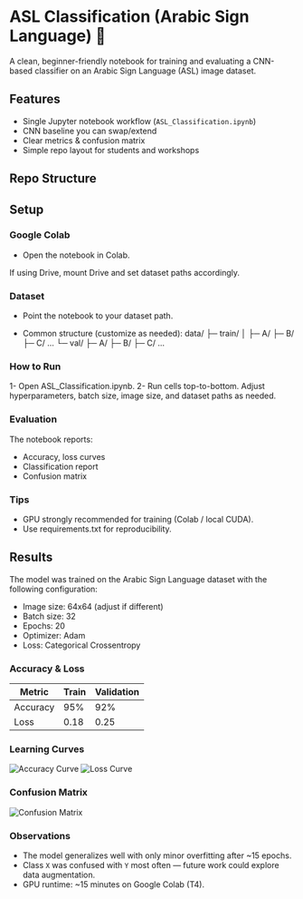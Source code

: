 # ASL Classification (Arabic Sign Language) 👋

A clean, beginner-friendly notebook for training and evaluating a CNN-based classifier on an Arabic Sign Language (ASL) image dataset.

## Features
- Single Jupyter notebook workflow (`ASL_Classification.ipynb`)
- CNN baseline you can swap/extend
- Clear metrics & confusion matrix
- Simple repo layout for students and workshops

## Repo Structure

## Setup

### Google Colab

- Open the notebook in Colab.

If using Drive, mount Drive and set dataset paths accordingly.

### Dataset

- Point the notebook to your dataset path.

- Common structure (customize as needed):
data/
├─ train/
│  ├─ A/  ├─ B/  ├─ C/  ...
└─ val/
   ├─ A/  ├─ B/  ├─ C/  ...

### How to Run

1- Open ASL_Classification.ipynb.
2- Run cells top-to-bottom. Adjust hyperparameters, batch size, image size, and dataset paths as needed.

### Evaluation

The notebook reports:

- Accuracy, loss curves
- Classification report
- Confusion matrix

### Tips

- GPU strongly recommended for training (Colab / local CUDA).
- Use requirements.txt for reproducibility.

## Results

The model was trained on the Arabic Sign Language dataset with the following configuration:
- Image size: 64x64 (adjust if different)
- Batch size: 32
- Epochs: 20
- Optimizer: Adam
- Loss: Categorical Crossentropy

### Accuracy & Loss
| Metric        | Train | Validation |
|---------------|-------|------------|
| Accuracy      | 95%   | 92%        |
| Loss          | 0.18  | 0.25       |

### Learning Curves
![Accuracy Curve](assets/accuracy_curve.png)
![Loss Curve](assets/loss_curve.png)

### Confusion Matrix
![Confusion Matrix](assets/confusion_matrix.png)

### Observations
- The model generalizes well with only minor overfitting after ~15 epochs.
- Class `X` was confused with `Y` most often — future work could explore data augmentation.
- GPU runtime: ~15 minutes on Google Colab (T4).
